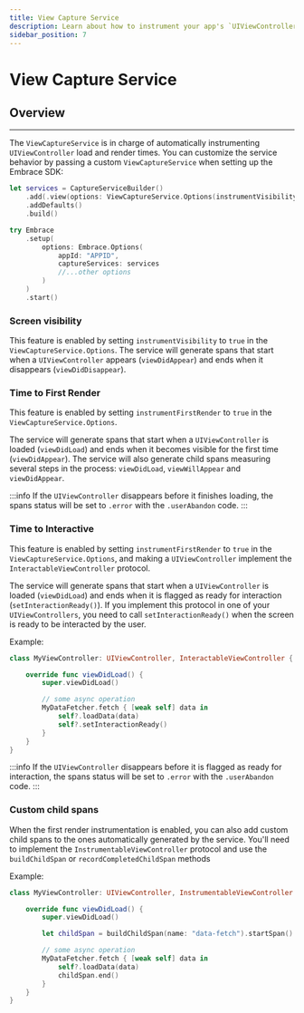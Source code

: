```yaml
---
title: View Capture Service
description: Learn about how to instrument your app's `UIViewControllers` with Embrace.
sidebar_position: 7
---
```


# View Capture Service

## Overview

---

The `ViewCaptureService` is in charge of automatically instrumenting `UIViewController` load and render times.
You can customize the service behavior by passing a custom `ViewCaptureService` when setting up the Embrace SDK:

```swift
let services = CaptureServiceBuilder()
    .add(.view(options: ViewCaptureService.Options(instrumentVisibility: true, instrumentFirstRender: true)))
    .addDefaults()
    .build()

try Embrace
    .setup(
        options: Embrace.Options(
            appId: "APPID",
            captureServices: services
            //...other options
        )
    )
    .start()
```

### Screen visibility

This feature is enabled by setting `instrumentVisibility` to `true` in the `ViewCaptureService.Options`.
The service will generate spans that start when a `UIViewController` appears (`viewDidAppear`) and ends when it disappears (`viewDidDisappear`).

### Time to First Render

This feature is enabled by setting `instrumentFirstRender` to `true` in the `ViewCaptureService.Options`.

The service will generate spans that start when a `UIViewController` is loaded (`viewDidLoad`) and ends when it becomes visible for the first time (`viewDidAppear`).
The service will also generate child spans measuring several steps in the process: `viewDidLoad`, `viewWillAppear` and `viewDidAppear`.

:::info
If the `UIViewController` disappears before it finishes loading, the spans status will be set to `.error` with the `.userAbandon` code.
:::

### Time to Interactive

This feature is enabled by setting `instrumentFirstRender` to `true` in the `ViewCaptureService.Options`, and making a `UIViewController` implement the `InteractableViewController` protocol.

The service will generate spans that start when a `UIViewController` is loaded (`viewDidLoad`) and ends when it is flagged as ready for interaction (`setInteractionReady()`).
If you implement this protocol in one of your `UIViewControllers`, you need to call `setInteractionReady()` when the screen is ready to be interacted by the user.

Example:
```swift
class MyViewController: UIViewController, InteractableViewController {

    override func viewDidLoad() {
        super.viewDidLoad()

        // some async operation
        MyDataFetcher.fetch { [weak self] data in
            self?.loadData(data)
            self?.setInteractionReady()
        }
    }
}
```

:::info
If the `UIViewController` disappears before it is flagged as ready for interaction, the spans status will be set to `.error` with the `.userAbandon` code.
:::

### Custom child spans

When the first render instrumentation is enabled, you can also add custom child spans to the ones automatically generated by the service.
You'll need to implement the `InstrumentableViewController` protocol and use the `buildChildSpan` or `recordCompletedChildSpan` methods

Example:
```swift
class MyViewController: UIViewController, InstrumentableViewController {

    override func viewDidLoad() {
        super.viewDidLoad()

        let childSpan = buildChildSpan(name: "data-fetch").startSpan()

        // some async operation
        MyDataFetcher.fetch { [weak self] data in
            self?.loadData(data)
            childSpan.end()
        }
    }
}